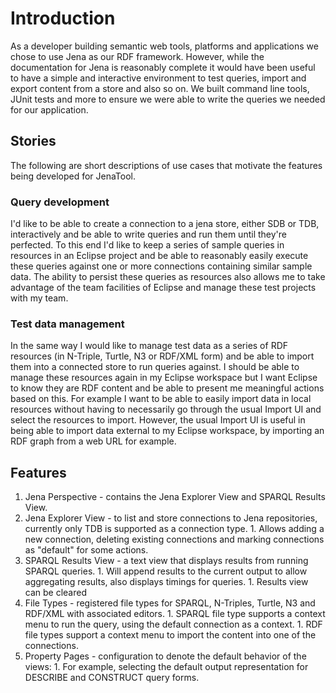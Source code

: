 # Introduction #

As a developer building semantic web tools, platforms and applications we chose to use Jena as our RDF framework. However, while the documentation for Jena is reasonably complete it would have been useful to have a simple and interactive environment to test queries, import and export content from a store and also so on. We built command line tools, JUnit tests and more to ensure we were able to write the queries we needed for our application.

## Stories ##

The following are short descriptions of use cases that motivate the features being developed for JenaTool.

### Query development ###

I'd like to be able to create a connection to a jena store, either SDB or TDB, interactively and be able to write queries and run them until they're perfected. To this end I'd like to keep a series of sample queries in resources in an Eclipse project and be able to reasonably easily execute these queries against one or more connections containing similar sample data. The ability to persist these queries as resources also allows me to take advantage of the team facilities of Eclipse and manage these test projects with my team.

### Test data management ###

In the same way I would like to manage test data as a series of RDF resources (in N-Triple, Turtle, N3 or RDF/XML form) and be able to import them into a connected store to run queries against. I should be able to manage these resources again in my Eclipse workspace but I want Eclipse to know they are RDF content and be able to present me meaningful actions based on this. For example I want to be able to easily import data in local resources without having to necessarily go through the usual Import UI and select the resources to import. However, the usual Import UI is useful in being able to import data external to my Eclipse workspace, by importing an RDF graph from a web URL for example.

## Features ##

  1. Jena Perspective - contains the Jena Explorer View and SPARQL Results View.
  1. Jena Explorer View - to list and store connections to Jena repositories, currently only TDB is supported as a connection type.
    1. Allows adding a new connection, deleting existing connections and marking connections as "default" for some actions.
  1. SPARQL Results View - a text view that displays results from running SPARQL queries.
    1. Will append results to the current output to allow aggregating results, also displays timings for queries.
    1. Results view can be cleared
  1. File Types - registered file types for SPARQL, N-Triples, Turtle, N3 and RDF/XML with associated editors.
    1. SPARQL file type supports a context menu to run the query, using the default connection as a context.
    1. RDF file types support a context menu to import the content into one of the connections.
  1. Property Pages - configuration to denote the default behavior of the views:
    1. For example, selecting the default output representation for DESCRIBE and CONSTRUCT query forms.